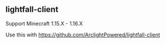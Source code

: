 ## lightfall-client

Support Minecraft 1.15.X - 1.16.X

Use this with https://github.com/ArclightPowered/lightfall-client
